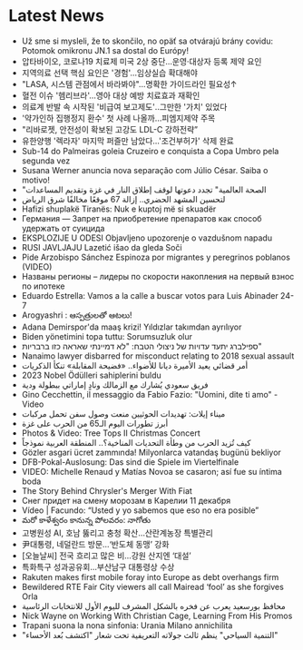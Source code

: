 # Latest News
-  Už sme si mysleli, že to skončilo, no opäť sa otvárajú brány covidu: Potomok omikronu JN.1 sa dostal do Európy!
-  압타바이오, 코로나19 치료제 미국 2상 중단…운영·대상자 등록 제약 요인
-  지역의료 선택 핵심 요인은 '경험'…임상실습 확대해야
-  "LASA, 시스템 관점에서 바라봐야"…명확한 가이드라인 필요성↑
-  혈전 이슈 '헴리브라'…영아 대상 예방 치료효과 재확인
-  의료계 반발 속 시작된 '비급여 보고제도'‥그만한 '가치' 있었다
-  '약가인하 집행정지 환수' 첫 사례 나올까…피엠지제약 주목
-  ﻿"리바로젯, 안전성이 확보된 고강도 LDL-C 강하전략”
-  유한양행 '렉라자' 마지막 퍼즐만 남았다…'조건부허가' 삭제 완료
-  Sub-14 do Palmeiras goleia Cruzeiro e conquista a Copa Umbro pela segunda vez
-  Susana Werner anuncia nova separação com Júlio César. Saiba o motivo!
-  "الصحة العالمية" تجدد دعوتها لوقف إطلاق النار في غزة وتقديم المساعدات
-  لتحسين المشهد الحضري.. إزالة 67 موقعًا مخالفًا شرق الرياض
-  Hafizi shuplakë Tiranës: Nuk e kuptoj më si skuadër
-  Германия — Запрет на приобретение препаратов как способ удержать от суицида
-  EKSPLOZIJE U ODESI Objavljeno upozorenje o vazdušnom napadu
-  RUSI JAVLJAJU Lazetić išao da gleda Soči
-  Pide Arzobispo Sánchez Espinoza por migrantes y peregrinos poblanos (VIDEO)
-  Названы регионы – лидеры по скорости накопления на первый взнос по ипотеке
-  Eduardo Estrella: Vamos a la calle a buscar votos para Luis Abinader 24-7
-  Arogyashri : ఆస్పత్రులతో ఆటలు!
-  Adana Demirspor'da maaş krizi! Yıldızlar takımdan ayrılıyor
-  Biden yönetimini topa tuttu: Sorumsuzluk olur
-  ספילברג יתעד עדויות של ניצולי הטבח: "לא דמיינתי שאראה כזו ברבריות"
-  Nanaimo lawyer disbarred for misconduct relating to 2018 sexual assault
-  أمر قضائي يعيد الأميرة ديانا للأضواء.. «فضيحة المقابلة» تنكأ الذكريات
-  2023 Nobel Ödülleri sahiplerini buldu
-  فريق سعودي يُشارك مع الزمالك ونادٍ إماراتي ببطولة ودية
-  Gino Cecchettin, il messaggio da Fabio Fazio: "Uomini, dite ti amo" - Video
-  ميناء إيلات: تهديدات الحوثيين منعت وصول سفن تحمل مركبات
-  أبرز تطورات اليوم الـ65 من الحرب على غزة
-  Photos & Video: Tree Tops II Christmas Concert
-  كيف تُزيد الحرب من وطأة التحديات المناخية؟.. المنطقة العربية نموذجاً
-  Gözler asgari ücret zammında! Milyonlarca vatandaş bugünü bekliyor
-  DFB-Pokal-Auslosung: Das sind die Spiele im Viertelfinale
-  VIDEO: Michelle Renaud y Matías Novoa se casaron; así fue su íntima boda
-  The Story Behind Chrysler's Merger With Fiat
-  Снег придет на смену морозам в Карелии 11 декабря
-  Vídeo | Facundo: “Usted y yo sabemos que eso no era posible”
-  మరో కాళేశ్వరం కానున్న పోలవరం: నాగోతు
-  고병원성 AI, 호남 뚫리고 충청 확산…산란계농장 특별관리
-  尹대통령, 네덜란드 방문…‘반도체 동맹’ 강화
-  [오늘날씨] 전국 흐리고 많은 비…강원 산지엔 ‘대설’
-  특화특구 성과공유회…부산남구 대통령상 수상
-  Rakuten makes first mobile foray into Europe as debt overhangs firm
-  Bewildered RTE Fair City viewers all call Mairead ‘fool’ as she forgives Orla
-  محافظ بورسعيد يعرب عن فخره بالشكل المشرف لليوم الأول للانتخابات الرئاسية
-  Nick Wayne on Working With Christian Cage, Learning From His Promos
-  Trapani suona la nona sinfonia: Urania Milano annichilita
-  "التنمية السياحي" ينظم ثالث جولاته التعريفية تحت شعار "اكتشف بُعد الأحساء"
